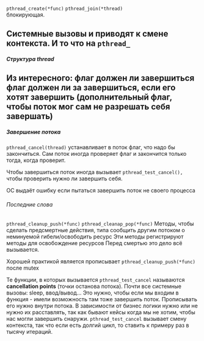 `pthread_create(*func)` 
`pthread_join(*thread)`  
блокирующая.

 Системные вызовы и приводят к смене контекста.
 И то что на `pthread_`
 ---
 ##### Структура thread
 Из интересного:
 флаг должен ли завершиться
 флаг должен ли за завершиться, если его хотят завершить (дополнительный флаг, чтобы поток мог сам не разрешать себя завершать)
---
##### Завершение потока
 `pthread_cancel(thread)` устанавливает в поток флаг, что надо бы закончиться.
 Сам поток иногда проверяет флаг и закончится только тогда, когда проверит.

Чтобы завершиться поток иногда вызывает `pthread_test_cancel(),` чтобы проверить нужно ли завершить себя. 

ОС выдаёт ошибку если пытаться завершить поток не своего процесса
###### Последние слова
`pthread_cleanup_push(*func)`
`pthread_cleanap_pop(*func)` 
Методы, чтобы сделать предсмертные действия, типа сообщить другим потоком о неминуемой гибели/освободить ресурс
Эти методы регистрируют методы для освобождение ресурсов
Перед смертью это дело всё вызывается.

Хорошей практикой является прописывает `pthread_cleanup_push(*func)` после mutex

Те функции, в которых вызывается `pthread_test_cancel` называются **cancellation points** (точки останова потока).  Почти все системные вызовы: sleep, ввод/вывод... Это нужно, чтобы если мы входим в функция - имели возможность там тоже завершить поток. Прописывать его нужно внутри потока.
В зависимости от бизнес логики нужно или не нужно их расставлять, так как бывают кейсы когда мы не хотим, чтобы нас могли завершить снаружи.
`pthread_test_cancel` вызывает смену контекста, так что если есть долгий цикл, то ставить к примеру раз в тысячу итераций.